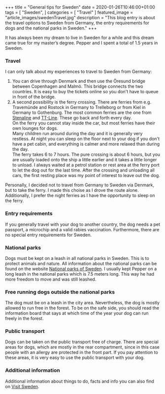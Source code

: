 +++
title =  "General tips for Sweden"
date = 2020-01-26T10:46:00+01:00
tags = [
    "Sweden",
]
categories = [
    "Travel"
]
featured_image = "article_images/swedenTravel.jpg"
description = "This blog entry is about the travel options to Sweden from Germany, the entry requirements for dogs and the national parks in Sweden."
+++

It has always been my dream to live in Sweden for a while and this dream came true for my master’s degree. Pepper and I spent a total of 1.5 years in Sweden.


### Travel
I can only talk about my experiences to travel to Sweden from Germany:
1. You can drive through Denmark and then use the Öresund bridge between Copenhagen and Malmö. This bridge connects the two countries. It is easy to buy the tickets online so you don't have to queue in front of the bridge.
2. A second possibility is the ferry crossing. There are ferries from e.g. Travemünde and Rostock in Germany to Trelleborg or from Kiel in Germany to Gothenburg. The most common ferries are the one from [Stenaline](https://www.stenaline.com/) and [TT-Line](https://www.ttline.com/en/passengers/). These go back and forth every day.  
On the ferry you cannot stay inside the car, but most ferries have their own lounges for dogs.  
Many children run around during the day and it is generally very restless. At night you can sleep on the floor next to your dog if you don't have a pet cabin, and everything is calmer and more relaxed than during the day.  
The ferry takes 6 to 7 hours. The pure crossing is about 6 hours, but you are usually loaded onto the ship a little earlier and it takes a little longer to unload. I always waited at a petrol station or rest area at the ferry port to let the dog out for the last time. After the crossing and unloading all cars, the first resting place was my point of interest to leave out the dog.

Personally, I decided not to travel from Germany to Sweden via Denmark, but to take the ferry. I made this choise as I drove the route alone. Additionally, I prefer the night ferries as I have the opportunity to sleep on the ferry.


### Entry requirements
If you generally travel with your dog to another country, the dog needs a pet passport, a microchip and a valid rabies vaccination. Furthermore, there are no special entry requirements for Sweden.


### National parks
Dogs must be kept on a leash in all national parks in Sweden. This is to protect animals and nature. All information about the national parks can be found on the website [National parks of Sweden](http://www.nationalparksofsweden.se/).
I usually kept Pepper on a long leash in the national parks which is 7.5 meters long. This way he had more freedom to move and was still leashed.


### Free running dogs outside the national parks
The dog must be on a leash in the city area. Nevertheless, the dog is mostly allowed to run free in the forest. To be on the safe side, you should read the information board that says at which time of the year your dog can run freely in the forest.


### Public transport
Dogs can be taken on the public transport free of charge. There are special areas for dogs, which are mostly in the rear compartment, since in this case people with an allergy are protected in the front part. If you pay attention to these areas, it is very easy to use the public transport with your dog.


### Additional information
Additional information about things to do, facts and info you can also find on [Visit Sweden](https://visitsweden.com/).

